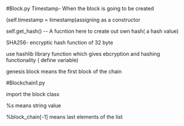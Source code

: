 #Block.py
Timestamp- When the block is going to be created 

(self.timestamp = timestamp)assigning as a constructor

self.get_hash() -- A fucntion here to create out own hash( a hash value)

SHA256- encryptic hash function of 32 byte

use hashlib library function which gives ebcryption and hashing functionality ( define variable)

genesis block means the first block of the chain



#Blockchain1.py

import the block class

%s means string value 

%block_chain[-1] means last elements of the list





